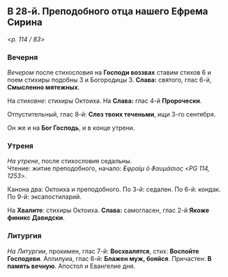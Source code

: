 ## В 28-й. Преподобного отца нашего Ефрема Сирина

<*p. 114 / 83*>

### Вечерня

*Вечером* после стихословия на **Господи воззвах** ставим стихов 6 и поем стихиры подобны 3 и 
Богородицы 3. **Слава:** святого, глас 6-й, **Смысленно мятежных**.  

На *стиховне*: стихиры Октоиха. На **Слава:** глас 4-й **Пророчески**.  

Отпустительный, глас 8-й: **Слез твоих теченьми**, ищи 3-го сентября. 

Он же и на **Бог Господь**, и в конце утрени. 

### Утреня

*На утрене*, после стихословия седальны.   
Чтение: житие преподобного, начало: *̓Εφραὶμ ὁ ϑαυμάσιος* <*PG 114, 1253*>. 

Канона два: Октоиха и преподобного. 
По 3-й: седален. 
По 6-й: кондак. 
По 9-й: эксапостиларий. 

На **Хвалите**: стихиры Октоиха. **Слава:** самогласен, глас 2-й **Якоже финикс Давидски**.      

### Литургия

*На Литургии*, прокимен, глас 7-й: **Восхвалятся**, стих: **Воспойте Господеви**.
Аллилуиа, глас 6-й: **Блажен муж, бояйся**. 
Причастен: **В память вечную**. 
Апостол и Евангелие дня. 
